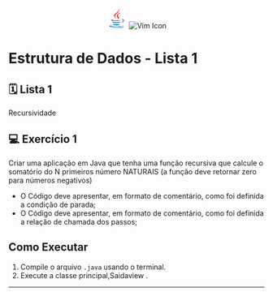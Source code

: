 <p align="center">
  <img src="https://raw.githubusercontent.com/devicons/devicon/master/icons/java/java-original.svg" alt="Java Icon" height="40" width="40">
  <img src="https://cdn.jsdelivr.net/gh/devicons/devicon/icons/vim/vim-original.svg" alt="Vim Icon" height="40" width="40">
</p>

# Estrutura de Dados - Lista 1

## 🗓️ Lista 1

Recursividade

## 💻 Exercício 1

Criar uma aplicação em Java que tenha uma função recursiva que calcule o somatório do N primeiros número NATURAIS (a função deve retornar zero para números negativos)

- O Código deve apresentar, em formato de comentário, como foi definida a condição de parada;
- O Código deve apresentar, em formato de comentário, como foi definida a relação de chamada dos passos;

## Como Executar

1. Compile o arquivo `.java` usando o terminal.
2. Execute a classe principal,Saidaview .

---
